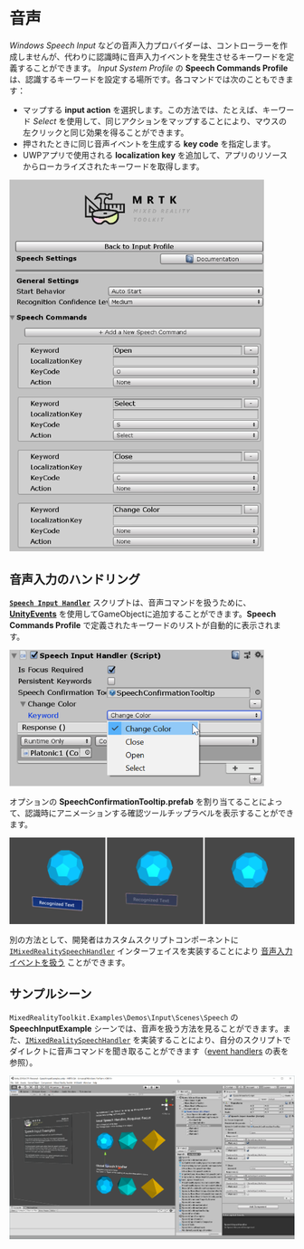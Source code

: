 # 音声

*Windows Speech Input* などの音声入力プロバイダーは、コントローラーを作成しませんが、代わりに認識時に音声入力イベントを発生させるキーワードを定義することができます。 *Input System Profile* の **Speech Commands Profile** は、認識するキーワードを設定する場所です。各コマンドでは次のこともできます：

- マップする **input action** を選択します。この方法では、たとえば、キーワード *Select* を使用して、同じアクションをマップすることにより、マウスの左クリックと同じ効果を得ることができます。
- 押されたときに同じ音声イベントを生成する **key code** を指定します。
- UWPアプリで使用される **localization key** を追加して、アプリのリソースからローカライズされたキーワードを取得します。

<img src="../../Documentation/Images/Input/SpeechCommandsProfile.png" width="450px">

## 音声入力のハンドリング

[**`Speech Input Handler`**](xref:Microsoft.MixedReality.Toolkit.Input.SpeechInputHandler) スクリプトは、音声コマンドを扱うために、[**UnityEvents**](https://docs.unity3d.com/Manual/UnityEvents.html) を使用してGameObjectに追加することができます。**Speech Commands Profile** で定義されたキーワードのリストが自動的に表示されます。

<img src="../../Documentation/Images/Input/SpeechCommands_SpeechInputHandler1.png" width="450px">

オプションの **SpeechConfirmationTooltip.prefab** を割り当てることによって、認識時にアニメーションする確認ツールチップラベルを表示することができます。 

<img src="../../Documentation/Images/Input/SpeechCommands_SpeechInputHandler2.png">

別の方法として、開発者はカスタムスクリプトコンポーネントに [`IMixedRealitySpeechHandler`](xref:Microsoft.MixedReality.Toolkit.Input.IMixedRealitySpeechHandler) インターフェイスを実装することにより [音声入力イベントを扱う](InputEvents.md#input-event-interface-example) ことができます。

## サンプルシーン

`MixedRealityToolkit.Examples\Demos\Input\Scenes\Speech` の **SpeechInputExample** シーンでは、音声を扱う方法を見ることができます。また、[`IMixedRealitySpeechHandler`](xref:Microsoft.MixedReality.Toolkit.Input.IMixedRealitySpeechHandler) を実装することにより、自分のスクリプトでダイレクトに音声コマンドを聞き取ることができます（[event handlers](InputEvents.md) の表を参照）。

<img src="../../Documentation/Images/Input/SpeechExampleScene.png" width="750px">
